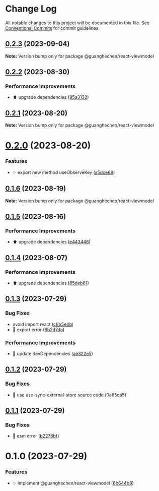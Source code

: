 # Change Log

All notable changes to this project will be documented in this file.
See [Conventional Commits](https://conventionalcommits.org) for commit guidelines.

## [0.2.3](https://github.com/guanghechen/react-kit/compare/@guanghechen/react-viewmodel@0.2.2...@guanghechen/react-viewmodel@0.2.3) (2023-09-04)

**Note:** Version bump only for package @guanghechen/react-viewmodel





## [0.2.2](https://github.com/guanghechen/react-kit/compare/@guanghechen/react-viewmodel@0.2.1...@guanghechen/react-viewmodel@0.2.2) (2023-08-30)


### Performance Improvements

* ⬆️ upgrade dependencies ([95a3132](https://github.com/guanghechen/react-kit/commit/95a31328273c4763ffb3d7a275496bc81512f49b))





## [0.2.1](https://github.com/guanghechen/react-kit/compare/@guanghechen/react-viewmodel@0.2.0...@guanghechen/react-viewmodel@0.2.1) (2023-08-20)

**Note:** Version bump only for package @guanghechen/react-viewmodel





# [0.2.0](https://github.com/guanghechen/react-kit/compare/@guanghechen/react-viewmodel@0.1.6...@guanghechen/react-viewmodel@0.2.0) (2023-08-20)


### Features

* ✨ export new method useObserveKey ([a5dce69](https://github.com/guanghechen/react-kit/commit/a5dce6931dfb69f876253d1998b02d7cedca135c))





## [0.1.6](https://github.com/guanghechen/react-kit/compare/@guanghechen/react-viewmodel@0.1.5...@guanghechen/react-viewmodel@0.1.6) (2023-08-19)

**Note:** Version bump only for package @guanghechen/react-viewmodel





## [0.1.5](https://github.com/guanghechen/react-kit/compare/@guanghechen/react-viewmodel@0.1.4...@guanghechen/react-viewmodel@0.1.5) (2023-08-16)


### Performance Improvements

* ⬆️ upgrade dependencies ([e443448](https://github.com/guanghechen/react-kit/commit/e4434481d1834f7567944788042ac478eb5fd503))





## [0.1.4](https://github.com/guanghechen/react-kit/compare/@guanghechen/react-viewmodel@0.1.3...@guanghechen/react-viewmodel@0.1.4) (2023-08-07)


### Performance Improvements

* ⬆️ upgrade dependencies ([85deb61](https://github.com/guanghechen/react-kit/commit/85deb61590539a1e038bbafdacbc0825e19555ff))





## [0.1.3](https://github.com/guanghechen/react-kit/compare/@guanghechen/react-viewmodel@0.1.2...@guanghechen/react-viewmodel@0.1.3) (2023-07-29)


### Bug Fixes

* avoid import react ([c6b5e4b](https://github.com/guanghechen/react-kit/commit/c6b5e4bd4aad782b31ee00dc2b30888326c8afe3))
* 🐛 export error ([6b2d7da](https://github.com/guanghechen/react-kit/commit/6b2d7dab91a62394179511830083c9b38a34bc4f))


### Performance Improvements

* 🔧 update devDependencies ([ae322e5](https://github.com/guanghechen/react-kit/commit/ae322e5671abc9d740de9304e5fcacc5be0d2ae9))





## [0.1.2](https://github.com/guanghechen/react-kit/compare/@guanghechen/react-viewmodel@0.1.1...@guanghechen/react-viewmodel@0.1.2) (2023-07-29)


### Bug Fixes

* 🐛 use use-sync-external-store source code ([0a65ca5](https://github.com/guanghechen/react-kit/commit/0a65ca5aff0a5c0c430b25b2eae4840f9dc23327))





## [0.1.1](https://github.com/guanghechen/react-kit/compare/@guanghechen/react-viewmodel@0.1.0...@guanghechen/react-viewmodel@0.1.1) (2023-07-29)


### Bug Fixes

* 🐛 esm error ([b2276bf](https://github.com/guanghechen/react-kit/commit/b2276bf3eb7ea99beb082db0059e261890293a1e))





# 0.1.0 (2023-07-29)


### Features

* ✨ implement @guanghechen/react-viewmodel ([6b644b8](https://github.com/guanghechen/react-kit/commit/6b644b8841764831495759c9f8439add906bfd2f))
